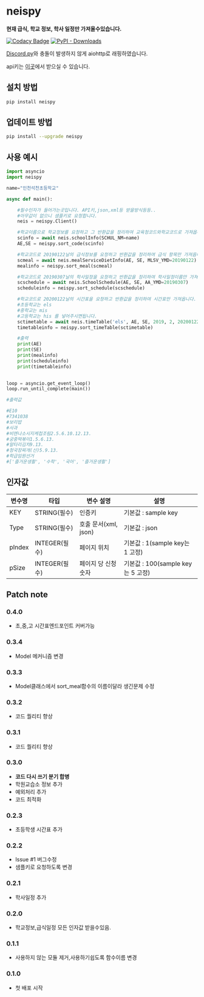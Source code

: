 # neispy

**현재 급식, 학교 정보, 학사 일정만 가져올수있습니다.**  

[![Codacy Badge](https://api.codacy.com/project/badge/Grade/26f53a7e434c4f079415ab23cb51700d)](https://app.codacy.com/manual/SaidBySolo/neispy/dashboard)
[![PyPI - Downloads](https://img.shields.io/pypi/dm/neispy)](https://pypi.org/project/neispy/)

[Discord.py](https://github.com/Rapptz/discord.py)와 충돌이 발생하지 않게 aiohttp로 래핑하였습니다.

api키는 [이곳](https://open.neis.go.kr/portal/guide/actKeyPage.do)에서 받으실 수 있습니다.    

## 설치 방법

```sh
pip install neispy
```

## 업데이트 방법

```sh
pip install --upgrade neispy
```

## 사용 예시

```py
import asyncio
import neispy

name="인천석천초등학교"

async def main():

    #필수인자가 들어가는곳입니다. API키,json,xml등 받을방식등등..
    #아무값이 없으니 샘플키로 요청합니다.
    neis = neispy.Client()

    #학교이름으로 학교정보를 요청하고 그 반환값을 정리하여 교육청코드와학교코드로 가져옵니다.
    scinfo = await neis.schoolInfo(SCHUL_NM=name)
    AE,SE = neispy.sort_code(scinfo)

    #학교코드로 20190122날의 급식정보를 요청하고 반환값을 정리하여 급식 항목만 가져옵니다.
    scmeal = await neis.mealServiceDietInfo(AE, SE, MLSV_YMD=20190122)
    mealinfo = neispy.sort_meal(scmeal)

    #학교코드로 20190307날의 학사일정을 요청하고 반환값을 정리하여 학사일정이름만 가져옵니다.
    scschedule = await neis.SchoolSchedule(AE, SE, AA_YMD=20190307)
    scheduleinfo = neispy.sort_schedule(scschedule)

    #학교코드로 20200122날의 시간표을 요청하고 반환값을 정리하여 시간표만 가져옵니다.
    #초등학교는 els
    #중학교는 mis
    #고등학교는 his 를 넣어주시면됩니다.
    sctimetable = await neis.timeTable('els', AE, SE, 2019, 2, 20200122, 1, 1)
    timetableinfo = neispy.sort_timeTable(sctimetable)

    #출력
    print(AE)
    print(SE)
    print(mealinfo)
    print(scheduleinfo)
    print(timetableinfo)
    

loop = asyncio.get_event_loop()
loop.run_until_complete(main())

#출력값

#E10
#7341038
#보리밥
#사과
#비엔나소시지케첩조림2.5.6.10.12.13.
#궁중떡볶이1.5.6.13.
#알타리김치9.13.
#청국장찌개(신)5.9.13.
#학급임원선거
#['즐거운생활', '수학', '국어', '즐거운생활']
```

## 인자값

|변수명|타입|변수 설명|설명|
|---|-----|------|---------|
|KEY|STRING(필수)|인증키|기본값 : sample key|
|Type|STRING(필수)|호출 문서(xml, json)|기본값 : json|
|pIndex|INTEGER(필수)|페이지 위치|기본값 : 1(sample key는 1 고정)|
|pSize|INTEGER(필수)|페이지 당 신청 숫자|기본값 : 100(sample key는 5 고정)|

## Patch note

### 0.4.0

* 초,중,고 시간표엔드포인트 커버가능

### 0.3.4

* Model 메커니즘 변경

### 0.3.3

* Model클래스에서 sort_meal함수의 이름이달라 생긴문제 수정

### 0.3.2

* 코드 퀄리티 향상

### 0.3.1

* 코드 퀄리티 향상

### 0.3.0

* **코드 다시 쓰기 분기 합병**
* 학원교습소 정보 추가
* 예외처리 추가
* 코드 최적화

### 0.2.3

* 초등학생 시간표 추가

### 0.2.2

* Issue #1 버그수정
* 샘플키로 요청하도록 변경

### 0.2.1

* 학사일정 추가

### 0.2.0

* 학교정보,급식일정 모든 인자값 받을수있음.

### 0.1.1

* 사용하지 않는 모듈 제거,사용하기쉽도록 함수이름 변경

### 0.1.0

* 첫 배포 시작
